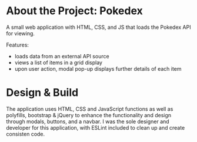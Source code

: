 # About the Project: Pokedex

A small web application with HTML, CSS, and JS that loads the Pokedex API for viewing.

Features:
- loads data from an external API source
- views a list of items in a grid display
- upon user action, modal pop-up displays further details of each item

# Design & Build
The application uses HTML, CSS and JavaScript functions as well as polyfills, bootstrap & jQuery to enhance the functionality and design through modals, buttons, and a navbar.
I was the sole designer and developer for this application, with ESLint included to clean up and create consisten code.

